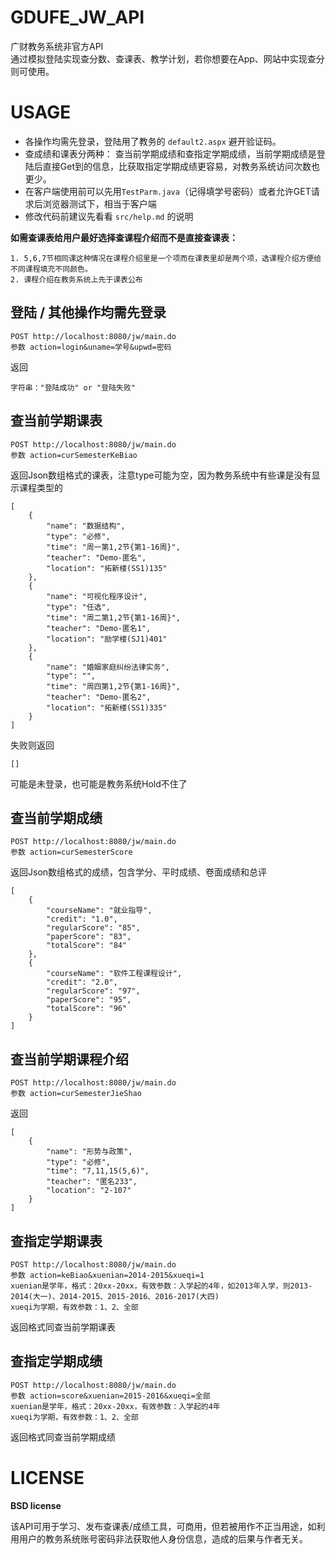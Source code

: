 # GDUFE_JW_API
广财教务系统非官方API  
通过模拟登陆实现查分数、查课表、教学计划，若你想要在App、网站中实现查分则可使用。

# USAGE
 - 各操作均需先登录，登陆用了教务的 `default2.aspx` 避开验证码。  
 - 查成绩和课表分两种：
查当前学期成绩和查指定学期成绩，当前学期成绩是登陆后直接Get到的信息，比获取指定学期成绩更容易，对教务系统访问次数也更少。
 - 在客户端使用前可以先用`TestParm.java`（记得填学号密码）或者允许GET请求后浏览器测试下，相当于客户端
 - 修改代码前建议先看看 `src/help.md` 的说明

**如需查课表给用户最好选择查课程介绍而不是直接查课表：**  

	1. 5,6,7节相同课这种情况在课程介绍里是一个项而在课表里却是两个项，选课程介绍方便给不同课程填充不同颜色。  
	2. 课程介绍在教务系统上先于课表公布


## 登陆 / 其他操作均需先登录

	POST http://localhost:8080/jw/main.do
	参数 action=login&uname=学号&upwd=密码

返回
	
	字符串："登陆成功" or "登陆失败"

## 查当前学期课表

	POST http://localhost:8080/jw/main.do
	参数 action=curSemesterKeBiao

返回Json数组格式的课表，注意type可能为空，因为教务系统中有些课是没有显示课程类型的

	[
	    {
	        "name": "数据结构",
	        "type": "必修",
	        "time": "周一第1,2节{第1-16周}",
	        "teacher": "Demo-匿名",
	        "location": "拓新楼(SS1)135"
	    },
	    {
	        "name": "可视化程序设计",
	        "type": "任选",
	        "time": "周二第1,2节{第1-16周}",
	        "teacher": "Demo-匿名1",
	        "location": "励学楼(SJ1)401"
	    },
	    {
	        "name": "婚姻家庭纠纷法律实务",
	        "type": "",
	        "time": "周四第1,2节{第1-16周}",
	        "teacher": "Demo-匿名2",
	        "location": "拓新楼(SS1)335"
	    }
	]

失败则返回

	[]

可能是未登录，也可能是教务系统Hold不住了

## 查当前学期成绩

	POST http://localhost:8080/jw/main.do
	参数 action=curSemesterScore

返回Json数组格式的成绩，包含学分、平时成绩、卷面成绩和总评

	[
	    {
	        "courseName": "就业指导",
	        "credit": "1.0",
	        "regularScore": "85",
	        "paperScore": "83",
	        "totalScore": "84"
	    },
	    {
	        "courseName": "软件工程课程设计",
	        "credit": "2.0",
	        "regularScore": "97",
	        "paperScore": "95",
	        "totalScore": "96"
	    }
	]

## 查当前学期课程介绍

	POST http://localhost:8080/jw/main.do
	参数 action=curSemesterJieShao

返回

	[
	    {
	        "name": "形势与政策",
	        "type": "必修",
	        "time": "7,11,15(5,6)",
	        "teacher": "匿名233",
	        "location": "2-107"
	    }
	]

## 查指定学期课表

	POST http://localhost:8080/jw/main.do
	参数 action=keBiao&xuenian=2014-2015&xueqi=1
	xuenian是学年，格式：20xx-20xx，有效参数：入学起的4年，如2013年入学，则2013-2014(大一)、2014-2015、2015-2016、2016-2017(大四)
	xueqi为学期，有效参数：1、2、全部

返回格式同查当前学期课表

## 查指定学期成绩

	POST http://localhost:8080/jw/main.do
	参数 action=score&xuenian=2015-2016&xueqi=全部
	xuenian是学年，格式：20xx-20xx，有效参数：入学起的4年
	xueqi为学期，有效参数：1、2、全部

返回格式同查当前学期成绩

# LICENSE

**BSD license**

该API可用于学习、发布查课表/成绩工具，可商用，但若被用作不正当用途，如利用用户的教务系统账号密码非法获取他人身份信息，造成的后果与作者无关。

